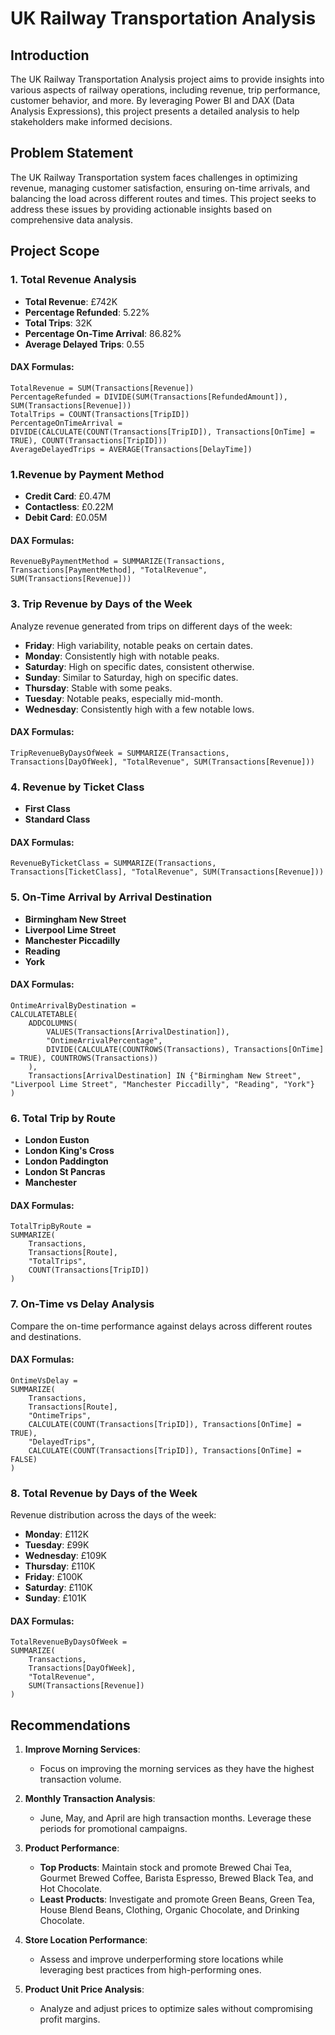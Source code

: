 # UK Railway Transportation Analysis

## Introduction
The UK Railway Transportation Analysis project aims to provide insights into various aspects of railway operations, including revenue, trip performance, customer behavior, and more. By leveraging Power BI and DAX (Data Analysis Expressions), this project presents a detailed analysis to help stakeholders make informed decisions.

## Problem Statement
The UK Railway Transportation system faces challenges in optimizing revenue, managing customer satisfaction, ensuring on-time arrivals, and balancing the load across different routes and times. This project seeks to address these issues by providing actionable insights based on comprehensive data analysis.

## Project Scope

### 1. Total Revenue Analysis
- **Total Revenue**: £742K
- **Percentage Refunded**: 5.22%
- **Total Trips**: 32K
- **Percentage On-Time Arrival**: 86.82%
- **Average Delayed Trips**: 0.55

#### DAX Formulas:
```DAX
TotalRevenue = SUM(Transactions[Revenue])
PercentageRefunded = DIVIDE(SUM(Transactions[RefundedAmount]), SUM(Transactions[Revenue]))
TotalTrips = COUNT(Transactions[TripID])
PercentageOnTimeArrival = DIVIDE(CALCULATE(COUNT(Transactions[TripID]), Transactions[OnTime] = TRUE), COUNT(Transactions[TripID]))
AverageDelayedTrips = AVERAGE(Transactions[DelayTime])
```

### 1.Revenue by Payment Method
- **Credit Card**: £0.47M
- **Contactless**: £0.22M
- **Debit Card**: £0.05M

#### DAX Formulas:
```DAX
RevenueByPaymentMethod = SUMMARIZE(Transactions, Transactions[PaymentMethod], "TotalRevenue", SUM(Transactions[Revenue]))
```

### 3. Trip Revenue by Days of the Week
Analyze revenue generated from trips on different days of the week:

- **Friday**: High variability, notable peaks on certain dates.
- **Monday**: Consistently high with notable peaks.
- **Saturday**: High on specific dates, consistent otherwise.
- **Sunday**: Similar to Saturday, high on specific dates.
- **Thursday**: Stable with some peaks.
- **Tuesday**: Notable peaks, especially mid-month.
- **Wednesday**: Consistently high with a few notable lows.

#### DAX Formulas:
```DAX
TripRevenueByDaysOfWeek = SUMMARIZE(Transactions, Transactions[DayOfWeek], "TotalRevenue", SUM(Transactions[Revenue]))
```

### 4. Revenue by Ticket Class
- **First Class**
- **Standard Class**

#### DAX Formulas:
```DAX
RevenueByTicketClass = SUMMARIZE(Transactions, Transactions[TicketClass], "TotalRevenue", SUM(Transactions[Revenue]))
```

### 5. On-Time Arrival by Arrival Destination
- **Birmingham New Street**
- **Liverpool Lime Street**
- **Manchester Piccadilly**
- **Reading**
- **York**

#### DAX Formulas:
```DAX
OntimeArrivalByDestination = 
CALCULATETABLE(
    ADDCOLUMNS(
        VALUES(Transactions[ArrivalDestination]),
        "OntimeArrivalPercentage", 
        DIVIDE(CALCULATE(COUNTROWS(Transactions), Transactions[OnTime] = TRUE), COUNTROWS(Transactions))
    ),
    Transactions[ArrivalDestination] IN {"Birmingham New Street", "Liverpool Lime Street", "Manchester Piccadilly", "Reading", "York"}
)
```

### 6. Total Trip by Route
- **London Euston**
- **London King's Cross**
- **London Paddington**
- **London St Pancras**
- **Manchester**

#### DAX Formulas:
```DAX
TotalTripByRoute = 
SUMMARIZE(
    Transactions, 
    Transactions[Route], 
    "TotalTrips", 
    COUNT(Transactions[TripID])
)
```

### 7. On-Time vs Delay Analysis
Compare the on-time performance against delays across different routes and destinations.

#### DAX Formulas:
```DAX
OntimeVsDelay = 
SUMMARIZE(
    Transactions, 
    Transactions[Route], 
    "OntimeTrips", 
    CALCULATE(COUNT(Transactions[TripID]), Transactions[OnTime] = TRUE), 
    "DelayedTrips", 
    CALCULATE(COUNT(Transactions[TripID]), Transactions[OnTime] = FALSE)
)
```

### 8. Total Revenue by Days of the Week
Revenue distribution across the days of the week:

- **Monday**: £112K
- **Tuesday**: £99K
- **Wednesday**: £109K
- **Thursday**: £110K
- **Friday**: £100K
- **Saturday**: £110K
- **Sunday**: £101K

#### DAX Formulas:
```DAX
TotalRevenueByDaysOfWeek = 
SUMMARIZE(
    Transactions, 
    Transactions[DayOfWeek], 
    "TotalRevenue", 
    SUM(Transactions[Revenue])
)
```

## Recommendations

1. **Improve Morning Services**:
   - Focus on improving the morning services as they have the highest transaction volume.

2. **Monthly Transaction Analysis**:
   - June, May, and April are high transaction months. Leverage these periods for promotional campaigns.

3. **Product Performance**:
   - **Top Products**: Maintain stock and promote Brewed Chai Tea, Gourmet Brewed Coffee, Barista Espresso, Brewed Black Tea, and Hot Chocolate.
   - **Least Products**: Investigate and promote Green Beans, Green Tea, House Blend Beans, Clothing, Organic Chocolate, and Drinking Chocolate.

4. **Store Location Performance**:
   - Assess and improve underperforming store locations while leveraging best practices from high-performing ones.

5. **Product Unit Price Analysis**:
   - Analyze and adjust prices to optimize sales without compromising profit margins.



